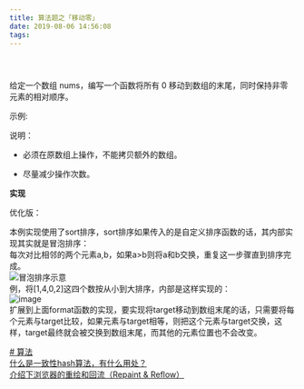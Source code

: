 ```yaml
---
title: 算法题之「移动零」
date: 2019-08-06 14:56:08
tags:
---
```


<div class="post-block"><link itemprop="mainEntityOfPage" href="http://cmszlx.win/2019/08/06/算法题之「移动零」/"><span hidden="" itemprop="author" itemscope="" itemtype="http://schema.org/Person"><meta itemprop="name" content="linXiao"><meta itemprop="description" content=""><meta itemprop="image" content="/images/avatar.gif"></span><span hidden="" itemprop="publisher" itemscope="" itemtype="http://schema.org/Organization"><meta itemprop="name" content="Hurry"></span><header class="post-header"><h1 class="post-title" itemprop="name headline"></h1><div class="post-meta"><span class="post-time"><span class="post-meta-item-icon"><i class="fa fa-calendar-o"></i></span></span></div></header><div class="post-body" itemprop="articleBody"><p>给定一个数组 nums，编写一个函数将所有 0 移动到数组的末尾，同时保持非零元素的相对顺序。</p><p>示例:</p><precode language="" precodenum="0"></precode><p>说明：</p><ul><li><p>必须在原数组上操作，不能拷贝额外的数组。</p></li><li><p>尽量减少操作次数。</p></li></ul><p><strong>实现</strong></p><precode language="javascript" precodenum="1"></precode><p>优化版：</p><precode language="javascript" precodenum="2"></precode><p>本例实现使用了sort排序，sort排序如果传入的是自定义排序函数的话，其内部实现其实就是冒泡排序：<br> 每次对比相邻的两个元素a,b，如果a>b则将a和b交换，重复这一步骤直到排序完成。<br><img src="http://img.blog.csdn.net/20160916160748389" alt="冒泡排序示意"><br>例，将[1,4,0,2]这四个数按从小到大排序，内部是这样实现的：<br><img src="https://user-images.githubusercontent.com/22437181/62522309-00bae700-b864-11e9-93c3-2caa88793544.png" alt="image"><br>扩展到上面format函数的实现，要实现将target移动到数组末尾的话，只需要将每个元素与target比较，如果元素与target相等，则把这个元素与target交换，这样，target最终就会被交换到数组末尾，而其他的元素位置也不会改变。</p></div><footer class="post-footer"><div class="post-tags"><a href="/tags/算法/" rel="tag"># 算法</a></div><div class="post-nav"><div class="post-nav-next post-nav-item"><a href="/2019/08/05/什么是一致性hash算法，有什么用处？/" rel="next" title="什么是一致性hash算法，有什么用处？"><i class="fa fa-chevron-left"></i> 什么是一致性hash算法，有什么用处？ </a></div><span class="post-nav-divider"></span><div class="post-nav-prev post-nav-item"><a href="/2019/08/07/介绍下浏览器的重绘和回流（Repaint-Reflow）/" rel="prev" title="介绍下浏览器的重绘和回流（Repaint & Reflow）"> 介绍下浏览器的重绘和回流（Repaint & Reflow） <i class="fa fa-chevron-right"></i></a></div></div></footer></div>
